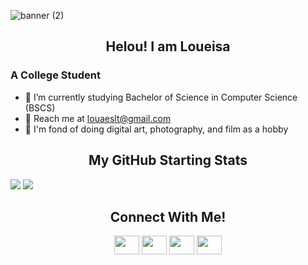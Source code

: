 ![banner (2)](https://user-images.githubusercontent.com/115735489/222916685-2642684d-47a6-45b5-abc4-0bf2dba52d97.png)

<h2 align="center">Helou! I am Loueisa</h2>
<h3> A College Student</h3>

- 🍃 I’m currently studying Bachelor of Science in Computer Science (BSCS)
- 📧 Reach me at louaeslt@gmail.com
- 🌃 I'm fond of doing digital art, photography, and film as a hobby


<h2 align="center">My GitHub Starting Stats</h2>
<picture>
  <source  
          srcset="https://github-readme-stats.vercel.app/api?username=aeslt&show_icons=true&theme=tokyonight"
          media="(prefers-color-scheme: dark)"
  />
  <source
          srcset="https://github-readme-stats.vercel.app/api?username=aeslt&show_icons=true" media="(prefers-color-scheme: light), (prefers-color-scheme: no-preference)"
   />
  <img src="https://github-readme-stats.vercel.app/api?username=aeslt&show_icons=true" />
</picture>

<picture>
  <source
          srcset="https://github-readme-stats.vercel.app/api/top-langs/?username=aeslt&layout=compact&theme=tokyonight"
          media="(prefers-color-scheme: dark)"
  />
  <source
          srcset="https://github-readme-stats.vercel.app/api/top-langs/?username=aeslt&layout=compact"
          media="(prefers-color-scheme: light), (prefers-color-scheme: no-preference)"
  />  
  <img src="https://github-readme-stats.vercel.app/api/top-langs/?username=aeslt&layout=compact" />
</picture>  

<h2 align="center">Connect With Me!</h2>
<p align="center">
<a href="https://github.com/aeslt" target="blank"><img align="center" src="https://cdn.jsdelivr.net/npm/simple-icons@3.0.1/icons/twitter.svg" alt="" height="30" width="40" /></a>
<a href="https://github.com/aeslt" target="blank"><img align="center" src="https://cdn.jsdelivr.net/npm/simple-icons@3.0.1/icons/linkedin.svg" alt="" height="30" width="40" /></a>
<a href="https://github.com/aeslt" target="blank"><img align="center" src="https://cdn.jsdelivr.net/npm/simple-icons@3.0.1/icons/instagram.svg" alt="" height="30" width="40" /></a>
<a href="https://github.com/aeslt" target="blank"><img align="center" src="https://cdn.jsdelivr.net/npm/simple-icons@3.0.1/icons/youtube.svg" alt="" height="30" width="40" /></a>
</p>
